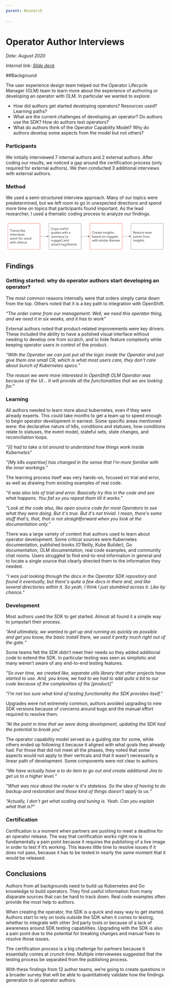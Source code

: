 ```yaml
---
parent: Research

---
```

# Operator Author Interviews

*Date: August 2020*

*Internal link: [Slide deck](https://docs.google.com/presentation/d/1EwBw_i2npeN5og_Hz7IPQbLhShF_R_6P6jrtzLPVyDQ/edit?usp=sharing)*

##Background

The user experience design team helped out the Operator Lifecycle Manager (OLM) team to learn more about the experience of authoring or developing an operator with OLM. In particular we wanted to explore:

- How did authors get started developing operators?
Resources used?
Learning paths?
- What are the current challenges of developing an operator?
Do authors use the SDK?
How do authors test operators?
- What do authors think of the Operator Capability Model?
Why do authors develop some aspects from the model but not others?

### Participants

We initially interviewed 7 internal authors and 2 external authors. After coding our results, we noticed a gap around the certification process (only required for external authors). We then conducted 3 additional interviews with external authors.

### Method

We used a semi-structured interview approach. Many of our topics were predetermined, but we left room to go in unexpected directions and spend more time on topics that participants found important. As the lead researcher, I used a thematic coding process to analyze our findings.

![](img/method.png)

## Findings

### Getting started: why do operator authors start developing an operator?
The most common reasons internally were that orders simply came down from the top. Others noted that it is a key path to integration with OpenShift.

*“The order came from our management. Well, we need this operator thing, and we need it in six weeks, and it has to work”*

External authors noted that product-related improvements were key drivers. These included the ability to have a polished visual interface without needing to develop one from scratch, and to hide feature complexity while keeping operator users in control of the product.

*“With the Operator we can just put all the logic inside the Operator and just give them one small CR, which is what most users care, they don't care about bunch of Kubernetes specs.”*

*The reason we were more interested in OpenShift OLM Operator was because of the UI… It will provide all the functionalities that we are looking for.”*

### Learning

All authors needed to learn more about kubernetes, even if they were already experts. This could take months to get a team up to speed enough to begin operator development in earnest. Some specific areas mentioned were: the declarative nature of k8s, conditions and statuses, how conditions relate to statuses, the event model, stateful sets, state changes, and reconciliation loops.

*“[I] had to take a lot around to understand how things work inside Kubernetes”*

*“[My k8s expertise] has changed in the sense that I'm more familiar with the inner workings.”*

The learning process itself was very hands-on, focused on trial and error, as well as drawing from existing examples of real code.

*“It was also lots of trial and error. Basically try this in the code and see what happens. You fail so you repeat them till it works.”*

*“Look at the code also, like open source code for most Operators to see what they were doing. But it's true. But it's not trivial. I mean, there's some stuff that's, that, that is not straightforward when you look at the documentation only.”*

There was a large variety of content that authors used to learn about operator development. Some critical sources were Kubernetes documentation, published books (O’Reilly, Kube Builder), Go documentation, OLM documentation, real code examples, and community chat rooms. Users struggled to find end-to-end information in general and to locate a single source that clearly directed them to the information they needed.

*“I was just looking through the docs in the Operator SDK repository and found it eventually, but there's quite a few docs in there and, and like several directories within it. So yeah, I think I just stumbled across it. Like by chance.”*

### Development
Most authors used the SDK to get started. Almost all found it a simple way to jumpstart their process.

*“And ultimately, we wanted to get up and running as quickly as possible and get you know, the basic install there, we used it pretty much right out of the gate.“*

Some teams felt the SDK didn’t meet their needs so they added additional code to extend the SDK. In particular testing was seen as simplistic and many weren’t aware of any end-to-end testing features.

*“So over time, we created like, separate utils library that other projects have started to use. And, you know, we had to we had to add quite a bit to our code because of the complexities of the [product]”*

*“I'm not too sure what kind of testing functionality the SDK provides itself.”*

Upgrades were not extremely common, authors avoided upgrading to new SDK versions because of concerns around bugs and the manual effort required to resolve them.

*“At the point in time that we were doing development, updating the SDK had the potential to break you”*

The operator capability model served as a guiding star for some, while others ended up following it because it aligned with what goals they already had. For those that did not meet all the phases, they noted that some aspects would not apply to their verticals and that it wasn’t necessarily a linear path of development. Some components were not clear to authors.

*“We have actually have a to do item to go out and create additional Jira to get us to a higher level.“*

*“What was nice about the router is it's stateless. So the idea of having to do backup and restoration and those kind of things doesn't apply to us.“*

*“Actually, I don't get what scaling and tuning is. Yeah. Can you explain what that is?”*

### Certification

Certification is a moment when partners are pushing to meet a deadline for an operator release. The way that certification works right now is fundamentally a pain point because it requires the publishing of a live image in order to test if it’s working. This leaves little time to resolve issues if it does not pass, because it has to be tested in nearly the same moment that it would be released.

## Conclusions

Authors from all backgrounds need to build up Kubernetes and Go knowledge to build operators. They find useful information from many disparate sources that can be hard to track down. Real code examples often provide the most help to authors.

When creating the operator, the SDK is a quick and easy way to get started. Authors start to rely on tools outside the SDK when it comes to testing, whether to integrate with other 3rd party tools or because of a lack of awareness around SDK testing capabilities. Upgrading with the SDK is also a pain point due to the potential for breaking changes and manual fixes to resolve those issues.

The certification process is a big challenge for partners because it essentially comes at crunch time. Multiple interviewees suggested that the testing process be separated from the publishing process.

With these findings from 12 author teams, we’re going to create questions in a broader survey that will be able to quantitatively validate how the findings generalize to all operator authors.

